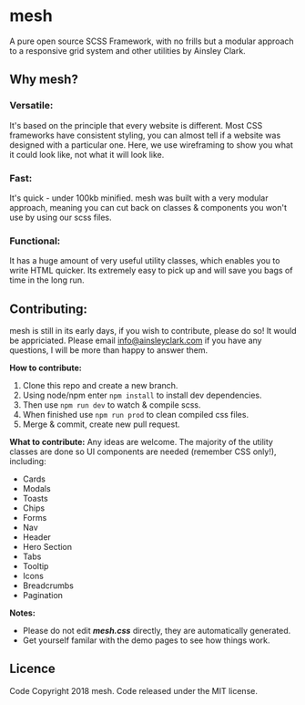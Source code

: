 # mesh
A pure open source SCSS Framework, with no frills but a modular approach to a responsive grid system and other utilities by Ainsley Clark. 

## Why mesh?

### Versatile:
It's based on the principle that every website is different. Most CSS frameworks have consistent styling, you can almost tell if a website was designed with a particular one. Here, we use wireframing to show you what it could look like, not what it will look like.

### Fast:
It's quick - under 100kb minified. mesh was built with a very modular approach, meaning you can cut back on classes & components you won't use by using our scss files.

### Functional:
It has a huge amount of very useful utility classes, which enables you to write HTML quicker. Its extremely easy to pick up and will save you bags of time in the long run.

## Contributing:
mesh is still in its early days, if you wish to contribute, please do so! It would be appriciated. 
Please email info@ainsleyclark.com if you have any questions, I will be more than happy to answer them. 

**How to contribute:**
1. Clone this repo and create a new branch.
2. Using node/npm enter `npm install` to install dev dependencies.
3. Then use `npm run dev` to watch & compile scss.
4. When finished use `npm run prod` to clean compiled css files. 
5. Merge & commit, create new pull request.

**What to contribute:**
Any ideas are welcome. The majority of the utility classes are done so UI components are needed (remember CSS only!), including: 
- Cards
- Modals
- Toasts
- Chips
- Forms
- Nav
- Header
- Hero Section
- Tabs
- Tooltip
- Icons
- Breadcrumbs
- Pagination

**Notes:**
- Please do not edit ***mesh.css*** directly, they are automatically generated. 
- Get yourself familar with the demo pages to see how things work. 

## Licence
Code Copyright 2018 mesh. Code released under the MIT license.

